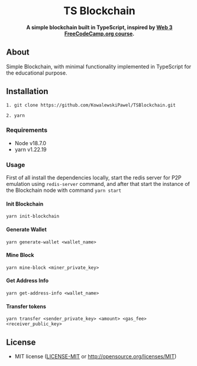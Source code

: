 <div align="center">
  <h1>TS Blockchain</h1>
  <strong>A simple blockchain built in TypeScript, inspired by <a href="https://github.com/freeCodeCamp/web3-curriculum">Web 3 FreeCodeCamp.org course</a>.</strong>
</div>

## About

Simple Blockchain, with minimal functionality implemented in TypeScript for the educational purpose.

## Installation

```
1. git clone https://github.com/KowalewskiPawel/TSBlockchain.git

2. yarn
```

### Requirements

* Node v18.7.0
* yarn v1.22.19

### Usage

First of all install the dependencies locally, start the redis server for P2P emulation using `redis-server` command, and after that start the instance of the Blockchain node with command `yarn start`

#### Init Blockchain

```
yarn init-blockchain
```

#### Generate Wallet

```
yarn generate-wallet <wallet_name>
```


#### Mine Block

```
yarn mine-block <miner_private_key>
```

#### Get Address Info

```
yarn get-address-info <wallet_name>
```
#### Transfer tokens

```
yarn transfer <sender_private_key> <amount> <gas_fee> <receiver_public_key>
```

## License

* MIT license ([LICENSE-MIT](LICENSE-MIT) or http://opensource.org/licenses/MIT)